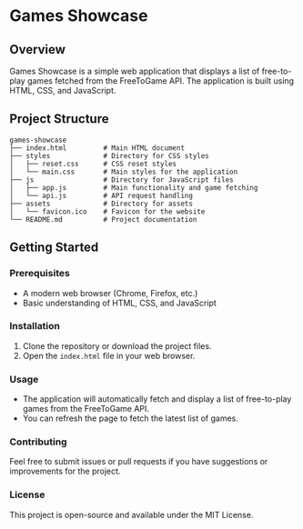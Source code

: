 # Games Showcase

## Overview
Games Showcase is a simple web application that displays a list of free-to-play games fetched from the FreeToGame API. The application is built using HTML, CSS, and JavaScript.

## Project Structure
```
games-showcase
├── index.html         # Main HTML document
├── styles             # Directory for CSS styles
│   ├── reset.css      # CSS reset styles
│   └── main.css       # Main styles for the application
├── js                 # Directory for JavaScript files
│   ├── app.js         # Main functionality and game fetching
│   └── api.js         # API request handling
├── assets             # Directory for assets
│   └── favicon.ico    # Favicon for the website
└── README.md          # Project documentation
```

## Getting Started

### Prerequisites
- A modern web browser (Chrome, Firefox, etc.)
- Basic understanding of HTML, CSS, and JavaScript

### Installation
1. Clone the repository or download the project files.
2. Open the `index.html` file in your web browser.

### Usage
- The application will automatically fetch and display a list of free-to-play games from the FreeToGame API.
- You can refresh the page to fetch the latest list of games.

### Contributing
Feel free to submit issues or pull requests if you have suggestions or improvements for the project.

### License
This project is open-source and available under the MIT License.